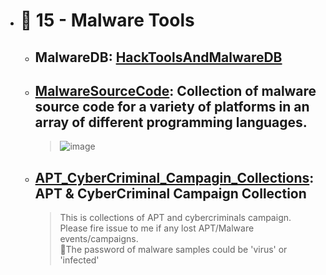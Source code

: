 - # 🔸 15 - Malware Tools
  - ## MalwareDB: [HackToolsAndMalwareDB](https://github.com/cubk/HackToolsAndMalwareDB)
  - ## [MalwareSourceCode](https://github.com/vxunderground/MalwareSourceCode): Collection of malware source code for a variety of platforms in an array of different programming languages.
    > ![image](https://user-images.githubusercontent.com/51442719/173344843-3dbffb93-d7e4-4ecc-991f-103bcc54a050.png)
  - ## [APT_CyberCriminal_Campagin_Collections](https://github.com/CyberMonitor/APT_CyberCriminal_Campagin_Collections): APT & CyberCriminal Campaign Collection
    > This is collections of APT and cybercriminals campaign. Please fire issue to me if any lost APT/Malware events/campaigns. <br>
    > 🤷The password of malware samples could be 'virus' or 'infected'
 

